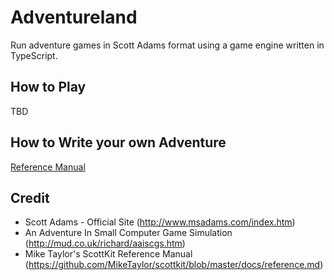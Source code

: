 # Adventureland

Run adventure games in Scott Adams format using a game engine written in TypeScript.

## How to Play

TBD


## How to Write your own Adventure

[Reference Manual](docs/reference.md)


## Credit

* Scott Adams - Official Site (http://www.msadams.com/index.htm)
* An Adventure In Small Computer Game Simulation (http://mud.co.uk/richard/aaiscgs.htm)
* Mike Taylor's ScottKit Reference Manual (https://github.com/MikeTaylor/scottkit/blob/master/docs/reference.md)